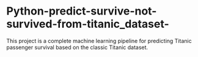 # Python-predict-survive-not-survived-from-titanic_dataset-
This project is a complete machine learning pipeline for predicting Titanic passenger survival based on the classic Titanic dataset.
